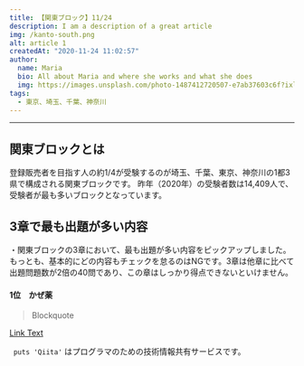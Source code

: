 ```yaml
---
title: 【関東ブロック】11/24
description: I am a description of a great article
img: /kanto-south.png
alt: article 1
createdAt: "2020-11-24 11:02:57"
author: 
  name: Maria
  bio: All about Maria and where she works and what she does
  img: https://images.unsplash.com/photo-1487412720507-e7ab37603c6f?ixlib=rb-1.2.1&ixid=eyJhcHBfaWQiOjEyMDd9&auto=format&fit=crop&w=2551&q=80
tags: 
  - 東京、埼玉、千葉、神奈川
---
```


***

## 関東ブロックとは

登録販売者を目指す人の約1/4が受験するのが埼玉、千葉、東京、神奈川の1都3県で構成される関東ブロックです。
昨年（2020年）の受験者数は14,409人で、受験者が最も多いブロックとなっています。

## 3章で最も出題が多い内容
・関東ブロックの3章において、最も出題が多い内容をピックアップしました。もっとも、基本的にどの内容もチェックを怠るのはNGです。3章は他章に比べて出題問題数が2倍の40問であり、この章はしっかり得点できないといけません。

#### 1位　かぜ薬

> Blockquote

[Link Text](http://yahoo.co.jp)

` puts 'Qiita'` はプログラマのための技術情報共有サービスです。